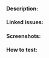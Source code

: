 <!-- Required: read https://github.com/Path-Check/covid-safe-paths/wiki/Pull-Request-Best-Practices for recommended best practices before opening your first pull request.  PR's raised not following those guidelines will not be approved and will require rework, so you might as well start off right -->

#### Description:

<!-- Description of what the PR does.  YOUR PR WILL BE REJECTED WITHOUT A DESCRIPTION -->

#### Linked issues:

<!-- Add issues here e.g.: Fixes #1234 -->

#### Screenshots:

<!-- If you're changing visuals, add a screenshot here -->

#### How to test:

<!-- Description of how to validate or test this PR.  If it's a code change, you must describe what and how to test. -->
